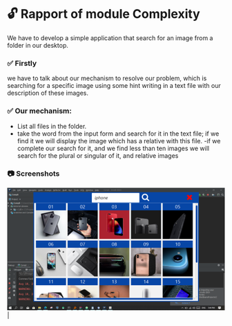 # :unlock: Rapport of module Complexity 
We have to develop a simple application that search for an image from a folder in our desktop. 
### :white_check_mark: Firstly
 we have to talk about our mechanism to resolve our problem, which is searching for a specific image using some hint writing in a text file with our description of these images.
### :white_check_mark: Our mechanism:
- List all files in the folder.
- take the word from the input form and search for it in the text file; if we find it we will display the image which has a relative with this file.
-if we complete our search for it, and we find    less than ten images we will search for the plural or singular of it, and relative images
### :camera: Screenshots
![](screenshoot/my_project1.PNG) |
